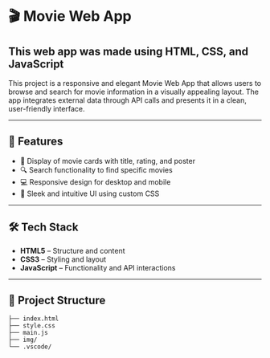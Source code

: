 # 🎬 Movie Web App

## This web app was made using HTML, CSS, and JavaScript

This project is a responsive and elegant Movie Web App that allows users to browse and search for movie information in a visually appealing layout. The app integrates external data through API calls and presents it in a clean, user-friendly interface.

---

## 🚀 Features

- 🎥 Display of movie cards with title, rating, and poster
- 🔍 Search functionality to find specific movies
- 💻 Responsive design for desktop and mobile
- 🎨 Sleek and intuitive UI using custom CSS

---

## 🛠️ Tech Stack

- **HTML5** – Structure and content  
- **CSS3** – Styling and layout  
- **JavaScript** – Functionality and API interactions

---

## 📁 Project Structure

```plaintext
├── index.html
├── style.css
├── main.js
├── img/
└── .vscode/
